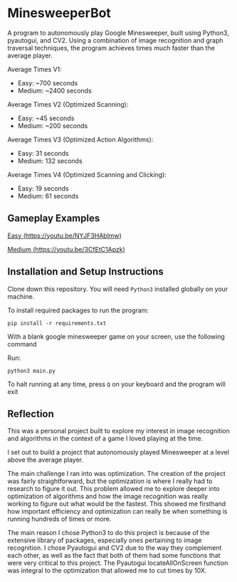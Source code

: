 # MinesweeperBot

A program to autonomously play Google Minesweeper, built using Python3, pyautogui, and CV2. Using a combination of image recognition and graph traversal techniques, the program achieves times much faster than the average player.

Average Times V1:
- Easy: ~700 seconds
- Medium: ~2400 seconds

Average Times V2 (Optimized Scanning):
- Easy: ~45 seconds
- Medium: ~200 seconds

Average Times V3 (Optimized Action Algorithms):
- Easy: 31 seconds
- Medium: 132 seconds

Average Times V4 (Optimized Scanning and Clicking):
- Easy: 19 seconds
- Medium: 61 seconds

## Gameplay Examples

[Easy (https://youtu.be/NYJF3HAblmw)](https://youtu.be/NYJF3HAblmw)

[Medium (https://youtu.be/3CfEtC1Apzk)](https://youtu.be/3CfEtC1Apzk)

## Installation and Setup Instructions


Clone down this repository. You will need `Python3` installed globally on your machine.

To install required packages to run the program:

`pip install -r requirements.txt`

With a blank google minesweeper game on your screen, use the following command

Run:

`python3 main.py`


To halt running at any time, press `Q` on your keyboard and the program will exit

## Reflection

This was a personal project built to explore my interest in image recognition and algorithms in the context of a game I loved playing at the time.

I set out to build a project that autonomously played Minesweeper at a level above the average player.

The main challenge I ran into was optimization. The creation of the project was fairly straightforward, but the optimization is where I really had to research to figure it out. This problem allowed me to explore deeper into optimization of algorithms and how the image recognition was really working to figure out what would be the fastest. This showed me firsthand how important efficiency and optimization can really be when something is running hundreds of times or more.

The main reason I chose Python3 to do this project is because of the extensive library of packages, especially ones pertaining to image recognition. I chose Pyautogui and CV2 due to the way they complement each other, as well as the fact that both of them had some functions that were very critical to this project. The Pyautogui locateAllOnScreen function was integral to the optimization that allowed me to cut times by 10X.
